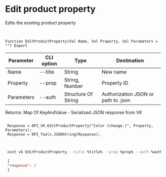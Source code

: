 ﻿---
sidebar_position: 3
---

# Edit product property
 Edits the existing product property


<br/>


`Function EditProductProperty(Val Name, Val Property, Val Parameters = "") Export`

 | Parameter | CLI option | Type | Destination |
 |-|-|-|-|
 | Name | --title | String | New name |
 | Property | --prop | String, Number | Property ID |
 | Parameters | --auth | Structure Of String | Authorization JSON or path to .json |

 
 Returns: Map Of KeyAndValue - Serialized JSON response from VK 





```bsl title="Code example"
 
 Response = OPI_VK.EditProductProperty("Color (change.)", Property, Parameters);
 Response = OPI_Tools.JSONString(Response);
 
```
	


```sh title="CLI command example"
 
 oint vk EditProductProperty --title %title% --prop %prop% --auth %auth%

```

```json title="Result"
 {
 "response": 1
 }
```
